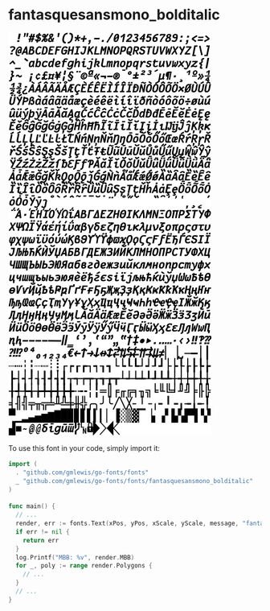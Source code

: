 # fantasquesansmono_bolditalic

![fantasquesansmono_bolditalic](fantasquesansmono_bolditalic.png)

To use this font in your code, simply import it:

```go
import (
  . "github.com/gmlewis/go-fonts/fonts"
  _ "github.com/gmlewis/go-fonts/fonts/fantasquesansmono_bolditalic"
)

func main() {
  // ...
  render, err := fonts.Text(xPos, yPos, xScale, yScale, message, "fantasquesansmono_bolditalic", Center)
  if err != nil {
    return err
  }
  log.Printf("MBB: %v", render.MBB)
  for _, poly := range render.Polygons {
    // ...
  }
  // ...
}
```
